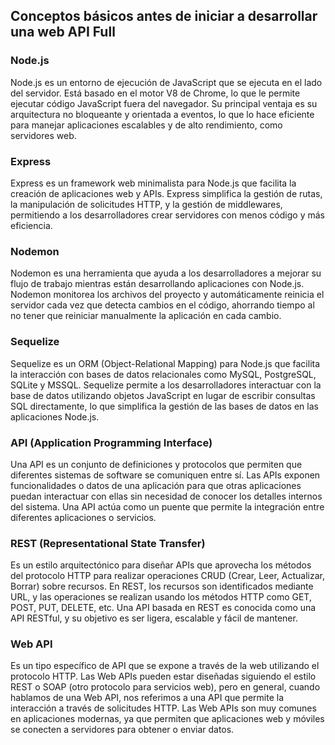 ## Conceptos básicos antes de iniciar a desarrollar una web API Full

### Node.js
Node.js es un entorno de ejecución de JavaScript que se ejecuta en el lado del servidor. Está basado en el motor V8 de Chrome, lo que le permite ejecutar código JavaScript fuera del navegador. Su principal ventaja es su arquitectura no bloqueante y orientada a eventos, lo que lo hace eficiente para manejar aplicaciones escalables y de alto rendimiento, como servidores web.

### Express
Express es un framework web minimalista para Node.js que facilita la creación de aplicaciones web y APIs. Express simplifica la gestión de rutas, la manipulación de solicitudes HTTP, y la gestión de middlewares, permitiendo a los desarrolladores crear servidores con menos código y más eficiencia.

### Nodemon
Nodemon es una herramienta que ayuda a los desarrolladores a mejorar su flujo de trabajo mientras están desarrollando aplicaciones con Node.js. Nodemon monitorea los archivos del proyecto y automáticamente reinicia el servidor cada vez que detecta cambios en el código, ahorrando tiempo al no tener que reiniciar manualmente la aplicación en cada cambio.

### Sequelize
Sequelize es un ORM (Object-Relational Mapping) para Node.js que facilita la interacción con bases de datos relacionales como MySQL, PostgreSQL, SQLite y MSSQL. Sequelize permite a los desarrolladores interactuar con la base de datos utilizando objetos JavaScript en lugar de escribir consultas SQL directamente, lo que simplifica la gestión de las bases de datos en las aplicaciones Node.js.

### API (Application Programming Interface)
Una API es un conjunto de definiciones y protocolos que permiten que diferentes sistemas de software se comuniquen entre sí. Las APIs exponen funcionalidades o datos de una aplicación para que otras aplicaciones puedan interactuar con ellas sin necesidad de conocer los detalles internos del sistema. Una API actúa como un puente que permite la integración entre diferentes aplicaciones o servicios.

### REST (Representational State Transfer)
Es un estilo arquitectónico para diseñar APIs que aprovecha los métodos del protocolo HTTP para realizar operaciones CRUD (Crear, Leer, Actualizar, Borrar) sobre recursos. En REST, los recursos son identificados mediante URL, y las operaciones se realizan usando los métodos HTTP como GET, POST, PUT, DELETE, etc. Una API basada en REST es conocida como una API RESTful, y su objetivo es ser ligera, escalable y fácil de mantener.

### Web API
Es un tipo específico de API que se expone a través de la web utilizando el protocolo HTTP. Las Web APIs pueden estar diseñadas siguiendo el estilo REST o SOAP (otro protocolo para servicios web), pero en general, cuando hablamos de una Web API, nos referimos a una API que permite la interacción a través de solicitudes HTTP. Las Web APIs son muy comunes en aplicaciones modernas, ya que permiten que aplicaciones web y móviles se conecten a servidores para obtener o enviar datos.
